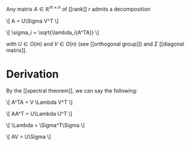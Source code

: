 Any matrix $A \in \mathbb{R}^{m \times n}$ of [[rank]] $r$ admits a decomposition

\\[
A = U\Sigma V^T
\\]

\\[
\sigma_i = \sqrt{\lambda_i(A^TA)}
\\]

with $U \in O(m)$ and $V \in O(n)$ (see [[orthogonal group]]) and $\Sigma$ [[diagonal matrix]].

# Derivation

By the [[spectral theorem]], we can say the following:

\\[
A^TA = V \Lambda V^T
\\]

\\[
AA^T = U\Lambda U^T
\\]


\\[
\Lambda = \Sigma^T\Sigma
\\]

\\[
AV = U\Sigma
\\]